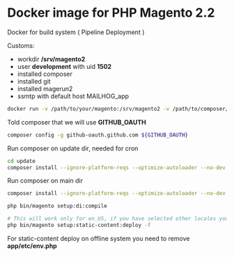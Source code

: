 # Docker image for PHP Magento 2.2

Docker for build system ( Pipeline Deployment )

Customs:
- workdir **/srv/magento2**
- user **development** with uid **1502**
- installed composer
- installed git
- installed magerun2
- ssmtp with default host MAILHOG_app


```bash
docker run -v /path/to/your/magento:/srv/magento2 -v /path/to/composer/data:/home/magento/.composer -e GITHUB_OAUTH=${GITHUB_OAUTH} --rm -it bmxmale/magento2-php:2.2-build bash
```

Told composer that we will use __GITHUB_OAUTH__
```bash
composer config -g github-oauth.github.com ${GITHUB_OAUTH}
```

Run composer on update dir, needed for cron
```bash
cd update
composer install --ignore-platform-reqs --optimize-autoloader --no-dev
```

Run composer on main dir
```bash
composer install --ignore-platform-reqs --optimize-autoloader --no-dev
```


```bash
php bin/magento setup:di:compile

# This will work only for en_US, if you have selected other locales you need to declare it as param
php bin/magento setup:static-content:deploy -f
```


For static-content deploy on offline system you need to remove __app/etc/env.php__